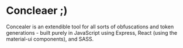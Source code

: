 # Concleaer ;)

Concealer is an extendible tool for all sorts of obfuscations and token generations - built purely in JavaScript using Express, React (using the material-ui components), and SASS.
